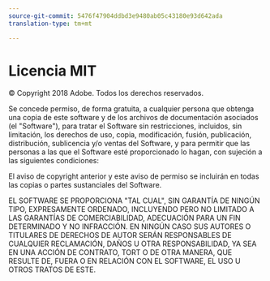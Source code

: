 ```yaml
---
source-git-commit: 5476f47904ddbd3e9480ab05c43180e93d642ada
translation-type: tm+mt

---
```

# Licencia MIT

© Copyright 2018 Adobe. Todos los derechos reservados.

Se concede permiso, de forma gratuita, a cualquier persona que obtenga una copia de este software y de los archivos de documentación asociados (el &quot;Software&quot;), para tratar el Software sin restricciones, incluidos, sin limitación, los derechos de uso, copia, modificación, fusión, publicación, distribución, sublicencia y/o ventas del Software, y para permitir que las personas a las que el Software esté proporcionado lo hagan, con sujeción a las siguientes condiciones:

El aviso de copyright anterior y este aviso de permiso se incluirán en todas las copias o partes sustanciales del Software.

EL SOFTWARE SE PROPORCIONA &quot;TAL CUAL&quot;, SIN GARANTÍA DE NINGÚN TIPO, EXPRESAMENTE ORDENADO, INCLUYENDO PERO NO LIMITADO A LAS GARANTÍAS DE COMERCIABILIDAD, ADECUACIÓN PARA UN FIN DETERMINADO Y NO INFRACCIÓN. EN NINGÚN CASO SUS AUTORES O TITULARES DE DERECHOS DE AUTOR SERÁN RESPONSABLES DE CUALQUIER RECLAMACIÓN, DAÑOS U OTRA RESPONSABILIDAD, YA SEA EN UNA ACCIÓN DE CONTRATO, TORT O DE OTRA MANERA, QUE RESULTE DE, FUERA O EN RELACIÓN CON EL SOFTWARE, EL USO U OTROS TRATOS DE ESTE.
